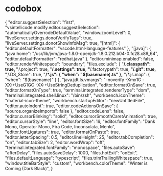 # codobox

{
"editor.suggestSelection": "first",
"vsintellicode.modify.editor.suggestSelection": "automaticallyOverrodeDefaultValue",
"window.zoomLevel": 0,
"liveServer.settings.donotVerifyTags": true,
"liveServer.settings.donotShowInfoMsg": true,
"[html]": {
"editor.defaultFormatter": "vscode.html-language-features"
},
"[java]": {
"java.home": "/usr/lib/jvm/java-1.8.0-openjdk-1.8.0.212.b04-0.fc28.x86_64",
"editor.defaultFormatter": "redhat.java"
},
"editor.minimap.enabled": false,
"editor.renderWhitespace": "boundary",
"files.exclude": {
"**/.classpath": true,
"**/.project": true,
"**/.settings": true,
"**/.factorypath": true,
"**/.git": true,
"**/.DS_Store": true,
"**/\*.js": {
"when": "\$(basename).ts"
},
"**/\*.js.map": {
"when": "\$(basename)"
}
},
"java.jdt.ls.vmargs": "-noverify -Xmx1G -XX:+UseG1GC -XX:+UseStringDeduplication",
"editor.formatOnSave": true,
"editor.formatOnType": true,
"terminal.integrated.rendererType": "dom",
"terminal.integrated.shell.linux": "/bin/zsh",
"workbench.iconTheme": "material-icon-theme",
"workbench.startupEditor": "newUntitledFile",
"editor.autoIndent": true,
"editor.codeActionsOnSave": {
"source.organizeImports": false
},
"editor.codeLens": false,
"editor.cursorBlinking": "solid",
"editor.cursorSmoothCaretAnimation": true,
"editor.cursorStyle": "line",
"editor.fontSize": 16,
"editor.fontFamily": "Dank Mono, Operator Mono, Fira Code, Inconsolata, Menlo",
"editor.fontLigatures": true,
"editor.formatOnPaste": true,
"editor.letterSpacing": 0.5,
"editor.lineHeight": 25,
"editor.tabCompletion": "on",
"editor.tabSize": 2,
"editor.wordWrap": "off",
"terminal.integrated.fontFamily": "monospace",
"files.autoSave": "afterDelay",
"files.autoSaveDelay": 1000,
"files.hotExit": "onExit",
"files.defaultLanguage": "typescript",
"files.trimTrailingWhitespace": true,
"window.titleBarStyle": "custom",
"workbench.colorTheme": "Winter is Coming (Dark Black)",
}
